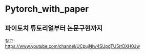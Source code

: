 # Pytorch_with_paper

## 파이토치 튜토리얼부터 논문구현까지


참고 :  
https://www.youtube.com/channel/UCpujNlw4SUpgTU5rrDXH0Jw  
